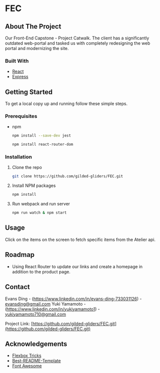 # FEC

<!-- ABOUT THE PROJECT -->
## About The Project

Our Front-End Capstone - Project Catwalk. The client has a significantly outdated web-portal and tasked us with completely redesigning the web portal and modernizing the site.


### Built With

* [React](https://reactjs.org/)
* [Express](http://expressjs.com/)

<!-- GETTING STARTED -->
## Getting Started
To get a local copy up and running follow these simple steps.

### Prerequisites

* npm
  ```sh
  npm install --save-dev jest
  ```
  ```sh
  npm install react-router-dom
  ```

### Installation


1. Clone the repo
   ```sh
   git clone https://github.com/gilded-gliders/FEC.git
   ```
2. Install NPM packages
   ```sh
   npm install
   ```
3. Run webpack and run server
   ```sh
   npm run watch & npm start
   ```



<!-- USAGE EXAMPLES -->
## Usage

Click on the items on the screen to fetch specific items from the Atelier api.



<!-- ROADMAP -->
## Roadmap
- Using React Router to update our links and create a homepage in addition to the product page.



<!-- CONTRIBUTING -->
<!-- ## Contributing

Contributions are what make the open source community such an amazing place to be learn, inspire, and create. Any contributions you make are **greatly appreciated**.

1. Fork the Project
2. Create your Feature Branch (`git checkout -b feature/AmazingFeature`)
3. Commit your Changes (`git commit -m 'Add some AmazingFeature'`)
4. Push to the Branch (`git push origin feature/AmazingFeature`)
5. Open a Pull Request -->



<!-- LICENSE -->
<!-- ## License

Distributed under the GG License. See `LICENSE` for more information. -->



<!-- CONTACT -->
## Contact

Evans Ding - (https://www.linkedin.com/in/evans-ding-733031126) - evansding@gmail.com
Yuki Yamamoto - (https://www.linkedin.com/in/yukiyamamoto1) - yukiyamamoto710@gmail.com

Project Link: [https://github.com/gilded-gliders/FEC.git](https://github.com/gilded-gliders/FEC.git)



<!-- ACKNOWLEDGEMENTS -->
## Acknowledgements

* [Flexbox Tricks](https://css-tricks.com/snippets/css/a-guide-to-flexbox/)
* [Best-README-Template](https://github.com/othneildrew/Best-README-Template)
* [Font Awesome](https://fontawesome.com)





<!-- MARKDOWN LINKS & IMAGES -->
<!-- https://www.markdownguide.org/basic-syntax/#reference-style-links -->

